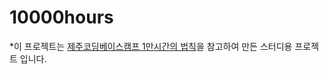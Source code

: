 # 10000hours
*이 프로젝트는 [ 제주코딩베이스캠프 1만시간의 법칙](https://www.inflearn.com/course/1%EB%A7%8C%EC%8B%9C%EA%B0%84-%EC%9B%B9%ED%8E%98%EC%9D%B4%EC%A7%80-%EC%A0%9C%EC%9E%91)을 참고하여 만든 스터디용 프로젝트 입니다. 
